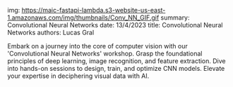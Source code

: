 img: https://maic-fastapi-lambda.s3-website-us-east-1.amazonaws.com/img/thumbnails/Conv_NN_GIF.gif
summary: Convolutional Neural Networks
date: 13/4/2023
title: Convolutional Neural Networks
authors: Lucas Gral

Embark on a journey into the core of computer vision with our 'Convolutional Neural Networks' workshop. Grasp the foundational principles of deep learning, image recognition, and feature extraction. Dive into hands-on sessions to design, train, and optimize CNN models. Elevate your expertise in deciphering visual data with AI.